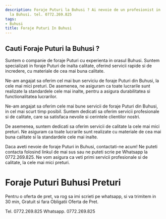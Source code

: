```yaml
---
description: Foraje Puturi la Buhusi ? Ai nevoie de un profesionist in Foraje Puturi
  la Buhusi. tel. 0772.269.825
tags:
- Buhusi
title: Foraje Puturi In Buhusi
---
```



## Cauti Foraje Puturi la Buhusi ?

Suntem o companie de foraje Puturi cu experienta in orasul Buhusi. Suntem specializati in foraje Puturi de inalta calitate, oferind servicii rapide si de incredere, cu materiale de cea mai buna calitate. 

Ne-am angajat sa oferim cel mai bun serviciu de foraje Puturi din Buhusi, la cele mai mici preturi. De asemenea, ne asiguram ca toate lucrarile sunt realizate la standardele cele mai inalte, pentru a asigura durabilitatea si functionalitatea lucrarilor.

Ne-am angajat sa oferim cele mai bune servicii de foraje Puturi din Buhusi, in cel mai scurt timp posibil. Suntem dedicati sa oferim servicii profesionale si de calitate, care sa satisfaca nevoile si cerintele clientilor nostri. 

De asemenea, suntem dedicati sa oferim servicii de calitate la cele mai mici preturi. Ne asiguram ca toate lucrarile sunt realizate cu materiale de cea mai buna calitate si la standardele cele mai inalte.

Daca aveti nevoie de foraje Puturi in Buhusi, contactati-ne acum! Ne puteti contacta folosind linkul de mai sus sau ne puteti scrie pe Whatsapp la 0772.269.825. Ne vom asigura ca veti primi servicii profesionale si de calitate, la cele mai mici preturi.

# Foraje Puturi Buhusi Preturi
Pentru o oferta de pret, va rog sa imi scrieti pe whatsapp, si va trimitem in 30 min, Gratuit si fara Obligatii Oferta de Pret.

Tel. 0772.269.825
Whatsapp. 0772.269.825